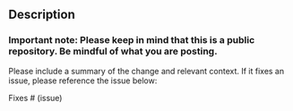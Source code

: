 ## Description
### Important note: Please keep in mind that this is a public repository. Be mindful of what you are posting.

Please include a summary of the change and relevant context. If it fixes an issue, please reference the issue below:

Fixes # (issue)


